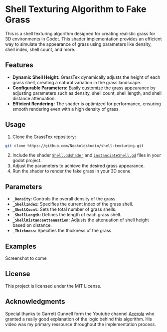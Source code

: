 # Shell Texturing Algorithm to Fake Grass

This is a shell texturing algorithm designed for creating realistic grass for 3D environments in Godot. This shader implementation provides an efficient way to simulate the appearance of grass using parameters like density, shell index, shell count, and more.

## Features

- **Dynamic Shell Height:** GrassTex dynamically adjusts the height of each grass shell, creating a natural variation in the grass landscape.
- **Configurable Parameters:** Easily customize the grass appearance by adjusting parameters such as density, shell count, shell length, and shell distance attenuation.
- **Efficient Rendering:** The shader is optimized for performance, ensuring smooth rendering even with a high density of grass.
  
## Usage

1. Clone the GrassTex repository:
```bash
git clone https://github.com/Neokoldstudio/shell-texturing.git
```
2. Include the shader [`Shell.gdshader`](./Shell.gdshader) and [`instanciateShell.gd`](./instanciateShell.gd) files in your godot project.
3. Adjust the parameters to achieve the desired grass appearance.
4. Run the shader to render the fake grass in your 3D scene.

## Parameters

- **`_Density`:** Controls the overall density of the grass.
- **`_ShellIndex`:** Specifies the current index of the grass shell.
- **`_ShellCount`:** Sets the total number of grass shells.
- **`_ShellLength`:** Defines the length of each grass shell.
- **`_ShellDistanceAttenuation`:** Adjusts the attenuation of shell height based on distance.
- **`_Thickness`:** Specifies the thickness of the grass.

## Examples

Screenshot to come

## License

This project is licensed under the MIT License.

## Acknowledgments

Special thanks to Garrett Gunnell form the Youtube channel [Acerola](https://www.youtube.com/@Acerola_t "Acerola's Channel") who granted a really good explanation of the logic behind this algorithm.
His video was my primary ressource throughout the implementation process.
